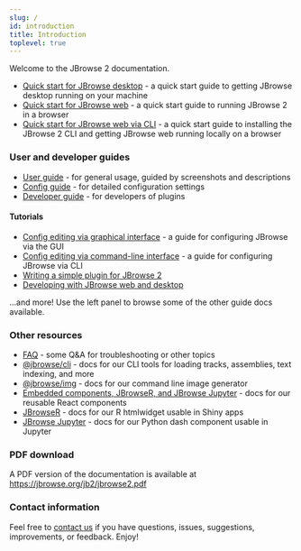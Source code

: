 ```yaml
---
slug: /
id: introduction
title: Introduction
toplevel: true
---
```


Welcome to the JBrowse 2 documentation.

- [Quick start for JBrowse desktop](quickstart_desktop) - a quick start guide to
  getting JBrowse desktop running on your machine
- [Quick start for JBrowse web](quickstart_web) - a quick start guide to running
  JBrowse 2 in a browser
- [Quick start for JBrowse web via CLI](quickstart_web) - a quick start guide to
  installing the JBrowse 2 CLI and getting JBrowse web running locally on a
  browser

### User and developer guides

- [User guide](user_guide) - for general usage, guided by screenshots and
  descriptions
- [Config guide](config_guide) - for detailed configuration settings
- [Developer guide](developer_guide) - for developers of plugins

#### Tutorials

- [Config editing via graphical interface](./tutorials/config_gui) - a guide for
  configuring JBrowse via the GUI
- [Config editing via command-line interface](./tutorials/config_cli) - a guide
  for configuring JBrowse via CLI
- [Writing a simple plugin for JBrowse 2](./tutorials/simple_plugin/)
- [Developing with JBrowse web and desktop](./tutorials/develop_web_and_desktop_tutorial/)

...and more! Use the left panel to browse some of the other guide docs
available.

### Other resources

- [FAQ](faq) - some Q&A for troubleshooting or other topics
- [@jbrowse/cli](cli) - docs for our CLI tools for loading tracks, assemblies,
  text indexing, and more
- [@jbrowse/img](https://www.npmjs.com/package/@jbrowse/img) - docs for our
  command line image generator
- [Embedded components, JBrowseR, and JBrowse Jupyter](embedded_components) -
  docs for our reusable React components
- [JBrowseR](https://gmod.github.io/JBrowseR/) - docs for our R htmlwidget
  usable in Shiny apps
- [JBrowse Jupyter](https://gmod.github.io/jbrowse-jupyter/docs/html/index.html) -
  docs for our Python dash component usable in Jupyter

### PDF download

A PDF version of the documentation is available at
https://jbrowse.org/jb2/jbrowse2.pdf

### Contact information

Feel free to [contact us](/contact) if you have questions, issues, suggestions,
improvements, or feedback. Enjoy!
